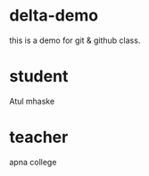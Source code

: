 # delta-demo
this is a demo for git &amp; github class.
# student
Atul mhaske

# teacher
apna college